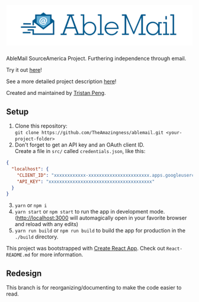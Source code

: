 # ![AbleMail](public/logo-blue.png)
AbleMail SourceAmerica Project. Furthering independence through email.

Try it out [here](https://theamazingness.github.io/ablemail)!

See a more detailed project description [here](http://www.team1540.org/ablemail)!

Created and maintained by [Tristan Peng](https://www.github.com/theamazingness).

## Setup
1. Clone this repository:
<br>`git clone https://github.com/TheAmazingness/ablemail.git <your-project-folder>`
2. Don't forget to get an API key and an OAuth client ID.
<br>Create a file in `src/` called `credentials.json`, like this:
```json
{
  "localhost": {
    "CLIENT_ID": "xxxxxxxxxxxx-xxxxxxxxxxxxxxxxxxxxxxx.apps.googleusercontent.com",
    "API_KEY": "xxxxxxxxxxxxxxxxxxxxxxxxxxxxxxxxxxxxxxx"
  }
}
```
3. `yarn` or `npm i`
4. `yarn start` or `npm start` to run the app in development mode. ([http://localhost:3000](http://localhost:3000) will automagically open in your favorite browser and reload with any edits)
5. `yarn run build` or `npm run build` to build the app for production in the `./build` directory.

This project was bootstrapped with [Create React App](https://github.com/facebook/create-react-app). Check out `React-README.md` for more information.

## Redesign
This branch is for reorganizing/documenting to make the code easier to read.

